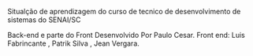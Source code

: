 Situalção de aprendizagem do curso de tecnico de desenvolvimento de sistemas do SENAI/SC

Back-end e parte do Front Desenvolvido Por Paulo Cesar.
Front end: Luis Fabrincante , Patrik Silva , Jean Vergara.
